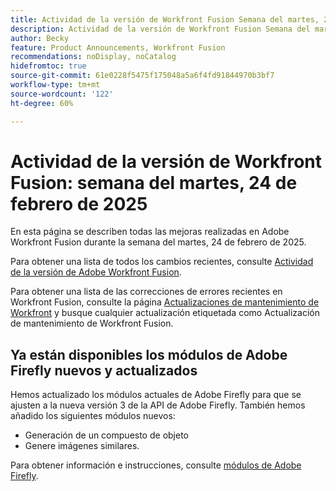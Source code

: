 ```yaml
---
title: Actividad de la versión de Workfront Fusion Semana del martes, 24 de febrero de 2025
description: Actividad de la versión de Workfront Fusion Semana del martes, 24 de febrero de 2025
author: Becky
feature: Product Announcements, Workfront Fusion
recommendations: noDisplay, noCatalog
hidefromtoc: true
source-git-commit: 61e0228f5475f175048a5a6f4fd91844970b3bf7
workflow-type: tm+mt
source-wordcount: '122'
ht-degree: 60%

---
```


# Actividad de la versión de Workfront Fusion: semana del martes, 24 de febrero de 2025

En esta página se describen todas las mejoras realizadas en Adobe Workfront Fusion durante la semana del martes, 24 de febrero de 2025.

Para obtener una lista de todos los cambios recientes, consulte [Actividad de la versión de Adobe Workfront Fusion](/help/workfront-fusion/fusion-product-releases/fusion-release-activity.md).

Para obtener una lista de las correcciones de errores recientes en Workfront Fusion, consulte la página [Actualizaciones de mantenimiento de Workfront](https://experienceleague.adobe.com/en/docs/workfront-known-issues/releases/current-updates) y busque cualquier actualización etiquetada como Actualización de mantenimiento de Workfront Fusion.

## Ya están disponibles los módulos de Adobe Firefly nuevos y actualizados

Hemos actualizado los módulos actuales de Adobe Firefly para que se ajusten a la nueva versión 3 de la API de Adobe Firefly. También hemos añadido los siguientes módulos nuevos:

* Generación de un compuesto de objeto
* Genere imágenes similares.

Para obtener información e instrucciones, consulte [módulos de Adobe Firefly](/help/workfront-fusion/references/apps-and-modules/adobe-connectors/adobe-firefly-modules.md).

